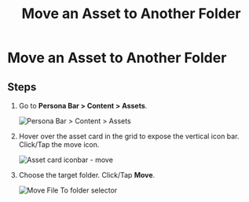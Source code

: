 ﻿---
uid: move-asset
locale: en
title: Move an Asset to Another Folder
dnneditions: DNN Platform,Evoq Content,Evoq Engage
dnnversion: 09.02.00
related-topics: add-assets,edit-asset-properties,edit-asset-permissions,copy-asset,download-asset,delete-asset
---

# Move an Asset to Another Folder

## Steps

1.  Go to **Persona Bar \> Content \> Assets**.
    
    ![Persona Bar > Content > Assets](/images/scr-pbar-host-Content-E91.png)
    
2.  Hover over the asset card in the grid to expose the vertical icon bar. Click/Tap the move icon.
    
      
    
    ![Asset card iconbar - move](/images/scr-Assets-assetcard-iconbar-move-E90.png)
    
      
    
3.  Choose the target folder. Click/Tap **Move**.
    
      
    
    ![Move File To folder selector](/images/scr-Assets-MoveFileTo.png)
